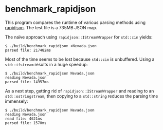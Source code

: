 benchmark_rapidjson
===================

This program compares the runtime of various parsing methods using
[rapidjson][RJ]. The test file is a 735MB JSON map.

The naïve approach using `rapidjson::IStreamWrapper` for `std::cin` yields:

```
$ ./build/benchmark_rapidjson <Nevada.json
parsed file: 217482ms
```

Most of the time seems to be lost because `std::cin` is unbuffered. Using a
`std::ifstream` results in a huge speedup:

```
$ ./build/benchmark_rapidjson Nevada.json
reading Nevada.json
parsed file: 14957ms
```

As a next step, getting rid of `rapidjson::IStreamWrapper` and reading to an
`std::ostringstream`, then copying to a `std::string` reduces the parsing time
immensely:

```
$ ./build/benchmark_rapidjson Nevada.json
reading Nevada.json
read file: 4621ms
parsed file: 1570ms
```


[RJ]: http://rapidjson.org/
